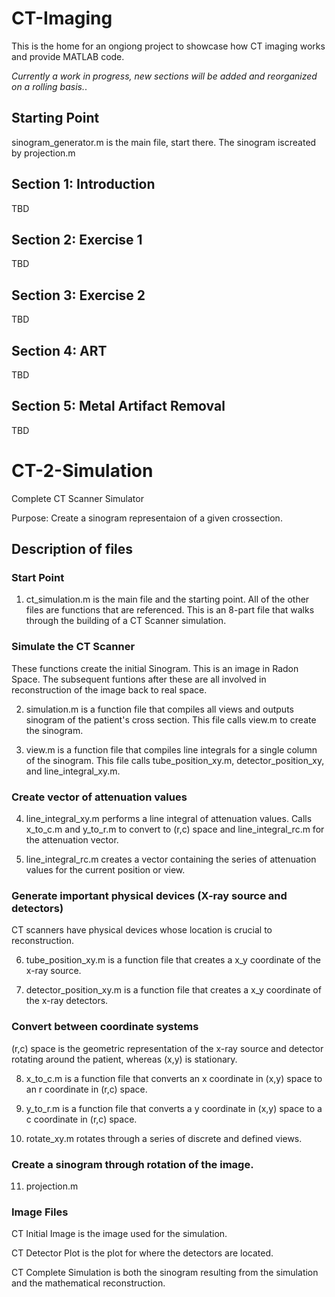 # CT-Imaging
This is the home for an ongiong project to showcase how CT imaging works and provide MATLAB code.

<em>Currently a work in progress, new sections will be added and reorganized on a rolling basis.</em>.

## Starting Point

sinogram_generator.m is the main file, start there. The sinogram iscreated by projection.m

## Section 1: Introduction

TBD

## Section 2: Exercise 1

TBD

## Section 3: Exercise 2

TBD

## Section 4: ART

TBD

## Section 5: Metal Artifact Removal

TBD


# CT-2-Simulation

Complete CT Scanner Simulator

Purpose: Create a sinogram representaion of a given crossection.

## Description of files

### Start Point

1) ct_simulation.m is the main file and the starting point. All of the other files are functions that are referenced. This is an 8-part file that walks through the building of a CT Scanner simulation.

### Simulate the CT Scanner

These functions create the initial Sinogram. This is an image in Radon Space. The subsequent funtions after these are all involved in reconstruction of the image back to real space.

2) simulation.m is a function file that compiles all views and outputs sinogram of the patient's cross section. This file calls view.m to create the sinogram.

3) view.m is a function file that compiles line integrals for a single column of the sinogram. This file calls tube_position_xy.m, detector_position_xy, and line_integral_xy.m.

### Create vector of attenuation values

4) line_integral_xy.m performs a line integral of attenuation values. Calls x_to_c.m and y_to_r.m to convert to (r,c) space and line_integral_rc.m for the attenuation vector.

5) line_integral_rc.m creates a vector containing the series of attenuation values for the current position or view.

### Generate important physical devices (X-ray source and detectors)

CT scanners have physical devices whose location is crucial to reconstruction.

6) tube_position_xy.m is a function file that creates a x_y coordinate of the x-ray source.

7) detector_position_xy.m is a function file that creates a x_y coordinate of the x-ray detectors.

### Convert between coordinate systems

(r,c) space is the geometric representation of the x-ray source and detector rotating around the patient, whereas (x,y) is stationary.

8) x_to_c.m is a function file that converts an x coordinate in (x,y) space to an r coordinate in (r,c) space. 

9) y_to_r.m is a function file that converts a y coordinate in (x,y) space to a c coordinate in (r,c) space.

10) rotate_xy.m rotates through a series of discrete and defined views.

### Create a sinogram through rotation of the image.

11) projection.m 

### Image Files

CT Initial Image is the image used for the simulation. 

CT Detector Plot is the plot for where the detectors are located.

CT Complete Simulation is both the sinogram resulting from the simulation and the mathematical reconstruction.
